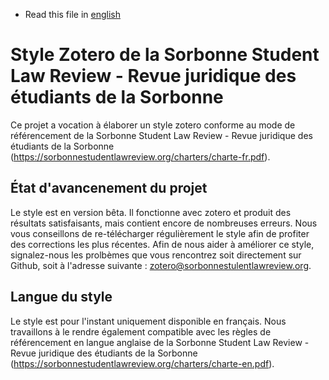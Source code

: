 * Read this file in [english](./readme-en.md)

# Style Zotero de la Sorbonne Student Law Review - Revue juridique des étudiants de la Sorbonne

 Ce projet a vocation à élaborer un style zotero conforme au mode de référencement de la  Sorbonne Student Law Review - Revue juridique des étudiants de la Sorbonne (https://sorbonnestudentlawreview.org/charters/charte-fr.pdf).

 ## État d'avancenement du projet

 Le style est en version bêta. Il fonctionne avec zotero et produit des résultats satisfaisants, mais contient encore de nombreuses erreurs. Nous vous conseillons de re-télécharger régulièrement le style afin de profiter des corrections les plus récentes.
Afin de nous aider à améliorer ce style, signalez-nous les prolbèmes que vous rencontrez soit directement sur Github, soit à l'adresse suivante : zotero@sorbonnestulentlawreview.org.

## Langue du style

Le style est pour l'instant uniquement disponible en français. Nous travaillons à le rendre également compatible avec les règles de référencement en langue anglaise de la Sorbonne Student Law Review - Revue juridique des étudiants de la Sorbonne (https://sorbonnestudentlawreview.org/charters/charte-en.pdf).
